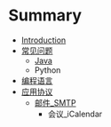 # Summary

* [Introduction](README.md)
* [常见问题](chang_jian_wen_ti.md)
   * [Java](java.md)
   * Python
* [编程语言](bian_cheng_yu_yan.md)
* [应用协议](ying_yong_xie_yi.md)
   * [邮件_SMTP](you_jian_smtp.md)
       * 会议_iCalendar

